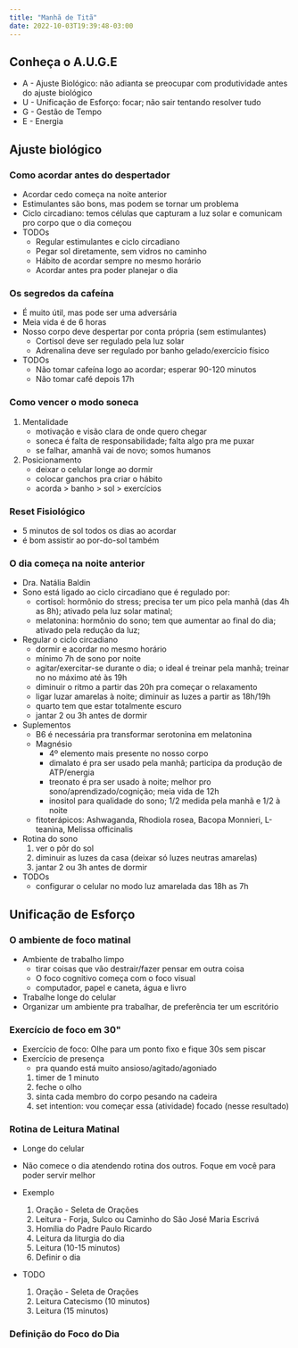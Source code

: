 ```yaml
---
title: "Manhã de Titã"
date: 2022-10-03T19:39:48-03:00
---
```



## Conheça o A.U.G.E
- A - Ajuste Biológico: não adianta se preocupar com produtividade antes do ajuste biológico
- U - Unificação de Esforço: focar; não sair tentando resolver tudo
- G - Gestão de Tempo
- E - Energia


## Ajuste biológico
### Como acordar antes do despertador
- Acordar cedo começa na noite anterior
- Estimulantes são bons, mas podem se tornar um problema
- Ciclo circadiano: temos células que capturam a luz solar e comunicam pro corpo que o dia começou
- TODOs
    - Regular estimulantes e ciclo circadiano
    - Pegar sol diretamente, sem vidros no caminho
    - Hábito de acordar sempre no mesmo horário
    - Acordar antes pra poder planejar o dia

### Os segredos da cafeína
- É muito útil, mas pode ser uma adversária
- Meia vida é de 6 horas
- Nosso corpo deve despertar por conta própria (sem estimulantes)
    - Cortisol deve ser regulado pela luz solar
    - Adrenalina deve ser regulado por banho gelado/exercício físico
- TODOs
    - Não tomar cafeína logo ao acordar; esperar 90-120 minutos
    - Não tomar café depois 17h

### Como vencer o modo soneca
1. Mentalidade
    - motivação e visão clara de onde quero chegar
    - soneca é falta de responsabilidade; falta algo pra me puxar
    - se falhar, amanhã vai de novo; somos humanos
1. Posicionamento
    - deixar o celular longe ao dormir
    - colocar ganchos pra criar o hábito
    - acorda > banho > sol > exercícios

### Reset Fisiológico
- 5 minutos de sol todos os dias ao acordar
- é bom assistir ao por-do-sol também

### O dia começa na noite anterior
- Dra. Natália Baldin
- Sono está ligado ao ciclo circadiano que é regulado por:
    - cortisol: hormônio do stress; precisa ter um pico pela manhã (das 4h as 8h); ativado pela luz solar matinal;
    - melatonina: hormônio do sono; tem que aumentar ao final do dia; ativado pela redução da luz;
- Regular o ciclo circadiano
    - dormir e acordar no mesmo horário
    - mínimo 7h de sono por noite
    - agitar/exercitar-se durante o dia; o ideal é treinar pela manhã; treinar no no máximo até às 19h
    - diminuir o ritmo a partir das 20h pra começar o relaxamento
    - ligar luzar amarelas à noite; diminuir as luzes a partir as 18h/19h
    - quarto tem que estar totalmente escuro
    - jantar 2 ou 3h antes de dormir
- Suplementos
    - B6 é necessária pra transformar serotonina em melatonina
    - Magnésio
        - 4º elemento mais presente no nosso corpo
        - dimalato é pra ser usado pela manhã; participa da produção de ATP/energia
        - treonato é pra ser usado à noite; melhor pro sono/aprendizado/cognição; meia vida de 12h
        - inositol para qualidade do sono; 1/2 medida pela manhã e 1/2 à noite
    - fitoterápicos: Ashwaganda, Rhodiola rosea, Bacopa Monnieri, L-teanina, Melissa officinalis
- Rotina do sono
    1. ver o pôr do sol
    1. diminuir as luzes da casa (deixar só luzes neutras amarelas)
    1. jantar 2 ou 3h antes de dormir
- TODOs
    - configurar o celular no modo luz amarelada das 18h as 7h


## Unificação de Esforço
### O ambiente de foco matinal
- Ambiente de trabalho limpo
    - tirar coisas que vão destrair/fazer pensar em outra coisa
    - O foco cognitivo começa com o foco visual
    - computador, papel e caneta, água e livro
- Trabalhe longe do celular
- Organizar um ambiente pra trabalhar, de preferência ter um escritório

### Exercício de foco em 30"
- Exercício de foco: Olhe para um ponto fixo e fique 30s sem piscar
- Exercício de presença
    - pra quando está muito ansioso/agitado/agoniado
    1. timer de 1 minuto
    2. feche o olho
    3. sinta cada membro do corpo pesando na cadeira
    4. set intention: vou começar essa (atividade) focado (nesse resultado)

### Rotina de Leitura Matinal
- Longe do celular
- Não comece o dia atendendo rotina dos outros. Foque em você para poder servir melhor

- Exemplo
    1. Oração - Seleta de Orações
    1. Leitura - Forja, Sulco ou Caminho do São José Maria Escrivá
    1. Homília do Padre Paulo Ricardo
    1. Leitura da liturgia do dia
    1. Leitura (10-15 minutos)
    1. Definir o dia

- TODO
    1. Oração - Seleta de Orações
    1. Leitura Catecismo (10 minutos)
    1. Leitura (15 minutos)

### Definição do Foco do Dia
